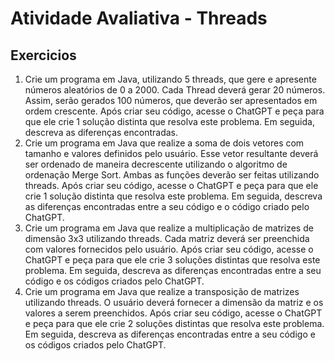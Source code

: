 # Atividade Avaliativa - Threads

## Exercicios

1.  Crie um programa em Java, utilizando 5 threads, que gere e apresente números aleatórios de 0 
    a 2000. Cada Thread deverá gerar 20 números. Assim, serão gerados 100 números, que deverão ser 
    apresentados em ordem crescente. Após criar seu código, acesse o ChatGPT e peça para que ele 
    crie 1 solução distinta que resolva este problema. Em seguida, descreva as diferenças encontradas.
2.  Crie um programa em Java que realize a soma de dois vetores com tamanho e valores definidos
    pelo usuário. Esse vetor resultante deverá ser ordenado de maneira decrescente utilizando o
    algoritmo de ordenação Merge Sort. Ambas as funções deverão ser feitas utilizando threads. Após
    criar seu código, acesse o ChatGPT e peça para que ele crie 1 solução distinta que resolva este
    problema. Em seguida, descreva as diferenças encontradas entre a seu código e o código criado
    pelo ChatGPT.
3. Crie um programa em Java que realize a multiplicação de matrizes de dimensão 3x3 utilizando
   threads. Cada matriz deverá ser preenchida com valores fornecidos pelo usuário. Após criar seu
   código, acesse o ChatGPT e peça para que ele crie 3 soluções distintas que resolva este problema.
   Em seguida, descreva as diferenças encontradas entre a seu código e os códigos criados pelo
   ChatGPT.
4. Crie um programa em Java que realize a transposição de matrizes utilizando threads. O usuário
   deverá fornecer a dimensão da matriz e os valores a serem preenchidos. Após criar seu código,
   acesse o ChatGPT e peça para que ele crie 2 soluções distintas que resolva este problema. Em
   seguida, descreva as diferenças encontradas entre a seu código e os códigos criados pelo ChatGPT.
